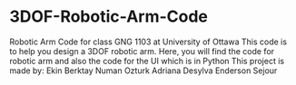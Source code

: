 # 3DOF-Robotic-Arm-Code
Robotic Arm Code for class GNG 1103 at University of Ottawa
This code is to help you design a 3DOF robotic arm. Here, you will find the code for robotic arm and also the code for the UI which is in Python
This project is made by:
Ekin Berktay
Numan Ozturk
Adriana Desylva
Enderson Sejour
